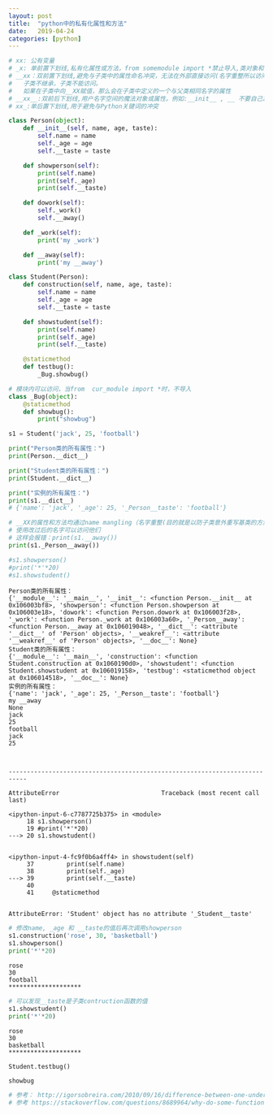 ```yaml
---
layout: post
title:  "python中的私有化属性和方法"
date:   2019-04-24
categories: [python]
---
```


```python
# xx: 公有变量
# _x: 单前置下划线,私有化属性或方法，from somemodule import *禁止导入,类对象和子类可以访问
# __xx：双前置下划线,避免与子类中的属性命名冲突，无法在外部直接访问(名字重整所以访问不到)。
#   子类不继承，子类不能访问。
#   如果在子类中向__XX赋值，那么会在子类中定义的一个与父类相同名字的属性
# __xx__:双前后下划线,用户名字空间的魔法对象或属性。例如:__init__ , __ 不要自己发明这样的名字
# xx_:单后置下划线,用于避免与Python关键词的冲突

class Person(object):
    def __init__(self, name, age, taste):
        self.name = name
        self._age = age 
        self.__taste = taste

    def showperson(self):
        print(self.name)
        print(self._age)
        print(self.__taste)

    def dowork(self):
        self._work()
        self.__away()

    def _work(self):
        print('my _work')

    def __away(self):
        print('my __away')

class Student(Person):
    def construction(self, name, age, taste):
        self.name = name
        self._age = age 
        self.__taste = taste

    def showstudent(self):
        print(self.name)
        print(self._age)
        print(self.__taste)

    @staticmethod
    def testbug():
        _Bug.showbug()

# 模块内可以访问，当from  cur_module import *时，不导入
class _Bug(object):
    @staticmethod
    def showbug():
        print("showbug")
```


```python
s1 = Student('jack', 25, 'football')

print("Person类的所有属性：")
print(Person.__dict__)

print("Student类的所有属性：")
print(Student.__dict__)

print("实例的所有属性：")
print(s1.__dict__)
# {'name': 'jack', '_age': 25, '_Person__taste': 'football'}

# __XX的属性和方法均通过name mangling（名字重整(目的就是以防子类意外重写基类的方法或者属性)如：_Class__object），改了名字
# 使用改过后的名字可以访问他们
# 这样会报错：print(s1.__away())
print(s1._Person__away())

#s1.showperson()
#print('*'*20)
#s1.showstudent()
```

    Person类的所有属性：
    {'__module__': '__main__', '__init__': <function Person.__init__ at 0x106003bf8>, 'showperson': <function Person.showperson at 0x106003e18>, 'dowork': <function Person.dowork at 0x106003f28>, '_work': <function Person._work at 0x106003a60>, '_Person__away': <function Person.__away at 0x106019048>, '__dict__': <attribute '__dict__' of 'Person' objects>, '__weakref__': <attribute '__weakref__' of 'Person' objects>, '__doc__': None}
    Student类的所有属性：
    {'__module__': '__main__', 'construction': <function Student.construction at 0x1060190d0>, 'showstudent': <function Student.showstudent at 0x106019158>, 'testbug': <staticmethod object at 0x106014518>, '__doc__': None}
    实例的所有属性：
    {'name': 'jack', '_age': 25, '_Person__taste': 'football'}
    my __away
    None
    jack
    25
    football
    jack
    25



    ---------------------------------------------------------------------------

    AttributeError                            Traceback (most recent call last)

    <ipython-input-6-c7787725b375> in <module>
         18 s1.showperson()
         19 #print('*'*20)
    ---> 20 s1.showstudent()
    

    <ipython-input-4-fc9f0b6a4ff4> in showstudent(self)
         37         print(self.name)
         38         print(self._age)
    ---> 39         print(self.__taste)
         40 
         41     @staticmethod


    AttributeError: 'Student' object has no attribute '_Student__taste'



```python
# 修改name, _age 和 __taste的值后再次调用showperson
s1.construction('rose', 30, 'basketball')
s1.showperson()
print('*'*20)
```

    rose
    30
    football
    ********************



```python
# 可以发现__taste是子类contruction函数的值
s1.showstudent()
print('*'*20)
```

    rose
    30
    basketball
    ********************



```python
Student.testbug()
```

    showbug



```python
# 参考： http://igorsobreira.com/2010/09/16/difference-between-one-underline-and-two-underlines-in-python.html
# 参考 https://stackoverflow.com/questions/8689964/why-do-some-functions-have-underscores-before-and-after-the-function-name
```
